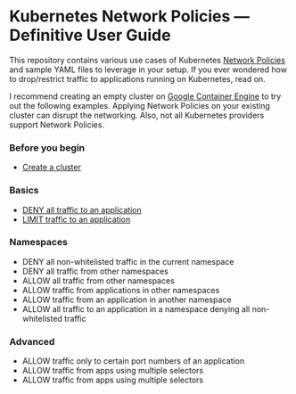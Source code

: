 # Kubernetes Network Policies &mdash; Definitive User Guide

This repository contains various use cases of Kubernetes
[Network Policies](https://kubernetes.io/docs/concepts/services-networking/network-policies/)
and sample YAML files to leverage in your setup. If you ever wondered
how to drop/restrict traffic to applications running on Kubernetes, read on.

I recommend creating an empty cluster on [Google Container Engine](https://cloud.google.com/container-engine)
to try out the following examples. Applying Network Policies on your existing cluster can disrupt
the networking. Also, not all Kubernetes providers support Network Policies.

### Before you begin
- [Create a cluster](01-create-cluster.md)

### Basics

- [DENY all traffic to an application](01-deny-all-traffic-to-an-application.md)
- [LIMIT traffic to an application](02-limit-traffic-to-an-application.md)

### Namespaces

- DENY all non-whitelisted traffic in the current namespace
- DENY all traffic from other namespaces
- ALLOW all traffic from other namespaces
- ALLOW traffic from applications in other namespaces
- ALLOW traffic from an application in another namespace
- ALLOW all traffic to an application in a namespace denying all non-whitelisted traffic

### Advanced

- ALLOW traffic only to certain port numbers of an application
- ALLOW traffic from apps using multiple selectors
- ALLOW traffic from apps using multiple selectors
